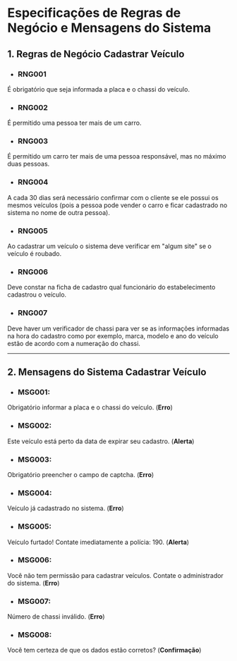 # Especificações de Regras de Negócio e Mensagens do Sistema 

## 1. Regras de Negócio Cadastrar Veículo 

- ### RNG001 
É obrigatório que seja informada a placa e o chassi do veículo.

- ### RNG002 
É permitido uma pessoa ter mais de um carro.

- ### RNG003 
É permitido um carro ter mais de uma pessoa responsável, mas no máximo duas pessoas.

- ### RNG004 
A cada 30 dias será necessário confirmar com o cliente se ele possui os mesmos veículos (pois a pessoa pode vender o carro e ficar 
cadastrado no sistema no nome de outra pessoa).

- ### RNG005 
Ao cadastrar um veículo o sistema deve verificar em "algum site" se o veículo é roubado.

- ### RNG006 
Deve constar na ficha de cadastro qual funcionário do estabelecimento cadastrou o veículo.

- ### RNG007 
Deve haver um verificador de chassi para ver se as informações informadas na hora do cadastro como por exemplo,
marca, modelo e ano do veículo estão de acordo com a numeração do chassi.

***

## 2. Mensagens do Sistema Cadastrar Veículo

- ### MSG001:
Obrigatório informar a placa e o chassi do veículo. (**Erro**)

- ### MSG002:
Este veículo está perto da data de expirar seu cadastro. (**Alerta**)

- ### MSG003:
Obrigatório preencher o campo de captcha. (**Erro**)

- ### MSG004:
Veículo já cadastrado no sistema. (**Erro**)

- ### MSG005:
Veículo furtado! Contate imediatamente a polícia: 190. (**Alerta**)

- ### MSG006:
Você não tem permissão para cadastrar veículos. Contate o administrador do sistema. (**Erro**)

- ### MSG007:
Número de chassi inválido. (**Erro**)

- ### MSG008:
Você tem certeza de que os dados estão corretos? (**Confirmação**)


